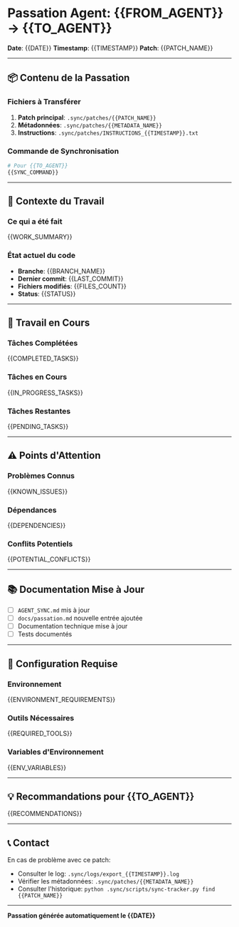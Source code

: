 # Passation Agent: {{FROM_AGENT}} → {{TO_AGENT}}

**Date**: {{DATE}}
**Timestamp**: {{TIMESTAMP}}
**Patch**: {{PATCH_NAME}}

---

## 📦 Contenu de la Passation

### Fichiers à Transférer

1. **Patch principal**: `.sync/patches/{{PATCH_NAME}}`
2. **Métadonnées**: `.sync/patches/{{METADATA_NAME}}`
3. **Instructions**: `.sync/patches/INSTRUCTIONS_{{TIMESTAMP}}.txt`

### Commande de Synchronisation

```bash
# Pour {{TO_AGENT}}
{{SYNC_COMMAND}}
```

---

## 🎯 Contexte du Travail

### Ce qui a été fait

{{WORK_SUMMARY}}

### État actuel du code

- **Branche**: {{BRANCH_NAME}}
- **Dernier commit**: {{LAST_COMMIT}}
- **Fichiers modifiés**: {{FILES_COUNT}}
- **Status**: {{STATUS}}

---

## 🚧 Travail en Cours

### Tâches Complétées

{{COMPLETED_TASKS}}

### Tâches en Cours

{{IN_PROGRESS_TASKS}}

### Tâches Restantes

{{PENDING_TASKS}}

---

## ⚠️ Points d'Attention

### Problèmes Connus

{{KNOWN_ISSUES}}

### Dépendances

{{DEPENDENCIES}}

### Conflits Potentiels

{{POTENTIAL_CONFLICTS}}

---

## 📚 Documentation Mise à Jour

- [ ] `AGENT_SYNC.md` mis à jour
- [ ] `docs/passation.md` nouvelle entrée ajoutée
- [ ] Documentation technique mise à jour
- [ ] Tests documentés

---

## 🔧 Configuration Requise

### Environnement

{{ENVIRONMENT_REQUIREMENTS}}

### Outils Nécessaires

{{REQUIRED_TOOLS}}

### Variables d'Environnement

{{ENV_VARIABLES}}

---

## 💡 Recommandations pour {{TO_AGENT}}

{{RECOMMENDATIONS}}

---

## 📞 Contact

En cas de problème avec ce patch:
- Consulter le log: `.sync/logs/export_{{TIMESTAMP}}.log`
- Vérifier les métadonnées: `.sync/patches/{{METADATA_NAME}}`
- Consulter l'historique: `python .sync/scripts/sync-tracker.py find {{PATCH_NAME}}`

---

**Passation générée automatiquement le {{DATE}}**
